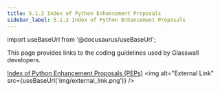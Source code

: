 ```yaml
---
title: 5.1.2 Index of Python Enhancement Proposals
sidebar_label: 5.1.2 Index of Python Enhancement Proposals
---
```


import useBaseUrl from '@docusaurus/useBaseUrl';

This page provides links to the coding guidelines used by Glasswall developers.

[Index of Python Enhancement Proposals (PEPs)](https://www.python.org/dev/peps/
 "Index of Python Enhancement Proposals") <img alt="External Link" src={useBaseUrl('img/external_link.png')} />
